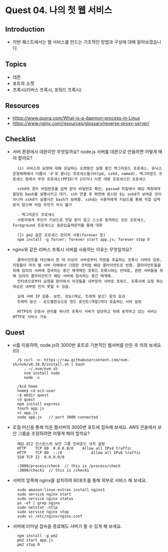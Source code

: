 # Quest 04. 나의 첫 웹 서비스

## Introduction
* 이번 퀘스트에서는 웹 서비스를 만드는 기초적인 방법과 구성에 대해 알아보겠습니다.

## Topics
* 데몬
* 포트와 소켓
* 프록시(리버스 프록시, 포워드 프록시)

## Resources
* https://www.quora.com/What-is-a-daemon-process-in-Linux
* https://www.nginx.com/resources/glossary/reverse-proxy-server/

## Checklist
* 서버 환경에서 데몬이란 무엇일까요? node.js 서버를 데몬으로 만들려면 어떻게 해야 할까요?

        (1) 서비스의 요청에 대해 응답하는 오랫동안 실행 중인 백그라운드 프로세스. 유닉스 운영체제에서 이름이 'd'로 끝나는 프로세스들(httpd, sshd, named), 백그라운드 프로세스 중에서 부모 프로세스(PPID)가 1이거나 다른 데몬 프로세스인 프로세스

        sshd의 경우 비밀번호를 입력 받아 비밀번호 확인, passwd 파일에서 해당 계정에게 할당된 bash를 실행시키고 대기. ssh 연결 후 화면에 표시된 $는 sshd가 보여준 것이 아니라 sshd가 실행시킨 bash가 보여줌. sshd는 사용자에게 키보드를 통해 직접 입력 받지 않으며 직접 무언가 지시 불가

        - 백그라운드 프로세스
        사용자에게 무언가 키보드로 전달 받지 않고 스스로 동작하는 모든 프로세스, Foreground 프로세스는 표준입출력장치를 통해 대화

        (2) pm2 같은 프로세스 관리자 사용(forever 등)
        npm install -g forver; forever start app.js; forever stop 0

* nginx와 같은 리버스 프록시 서버를 사용하는 이유는 무엇일까요?

        클라이언트를 대신해서 한 대 이상의 서버로부터 자원을 추출하는 프록시 서버의 일종. 자원들이 마치 웹 서버 자체에서 기원한 것처럼 해당 클라이언트로 반환. 클라이언트들을 위해 임의의 서버에 접속하는 중간 매개체인 포워드 프록시와는 반대로, 관련 서버들을 위해 임의의 클라이언트가 해당 서버에 접속하는 중간 매개체.
        인터넷으로부터 요청을 받아와서 이것들을 내부망의 서버로 포워드. 프록시에 요청 하는 대상은 내부망 인지 못할 수 있음.

        실제 서버 IP 감춤. 보안, 성능(캐싱, 트래픽 분산) 등의 효과
        트래픽 분산 - 로드밸런싱으로 앤드 포인트(역할)마다 호출하는 서버 설정

        HTTPS의 인증서 관리를 하나의 프록시 서버가 담당하고 뒤에 동작하고 있는 서버는 HTTP로 서비스 가능

## Quest
* vi를 이용하여, node.js의 3000번 포트로 기본적인 웹서버를 만든 후 띄워 보세요.(O)

        /$ curl -o- https://raw.githubusercontent.com/nvm-sh/nvm/v0.34.0/install.sh | bash
           . ~/.nvm/nvm.sh
           nvm install node
           node -v

        /$cd home
        home$ cd ec2-user
        ~$ mkdir quest
        cd quest
        npm install express
        touch app.js
        vi app.js
        node app.js   // port 3000 connected

* 로컬 머신을 통해 띄운 웹서버의 3000번 포트에 접속해 보세요. AWS 콘솔에서 보안 그룹을 조정하려면 어떻게 해야 할까요?

        해당 EC2 인스턴스의 보안 그룹 인바운드 규칙 설정
        HTTP	TCP	80	0.0.0.0/0	 Allow all IPv4 traffic
        HTTP	TCP	80	::/0	         Allow all IPv6 traffic
        SSH	TCP	22	0.0.0.0/0

        :3000/process/check  // this is /process/check
        :3000/check1  // this is /check1

* 서버의 앞쪽에 nginx를 설치하여 80포트를 통해 외부로 서비스 해 보세요.

        sudo amazon-linux-extras install nginx1
        sudo service nginx start
        sudo service nginx status
        ps -ef | grep nginx
        sudo netstat -ntlp
        sudo service nginx stop
        sudo vi /etc/nginx/nginx.conf

* 서버에 터미널 접속을 종료해도 서버가 뜰 수 있게 해 보세요.

        npm install -g pm2
        pm2 start app.js
        pm2 stop 0
